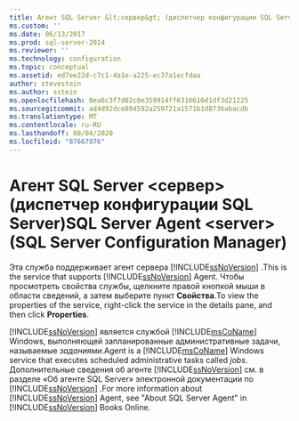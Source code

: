 ```yaml
---
title: Агент SQL Server &lt;сервер&gt; (диспетчер конфигурации SQL Server) | Документы Майкрософт
ms.custom: ''
ms.date: 06/13/2017
ms.prod: sql-server-2014
ms.reviewer: ''
ms.technology: configuration
ms.topic: conceptual
ms.assetid: ed7ee22d-c7c1-4a1e-a225-ec37a1ecfdaa
author: stevestein
ms.author: sstein
ms.openlocfilehash: 0ea6c3f7d02c0e359914ff6316616d1df3d21225
ms.sourcegitcommit: ad4d92dce894592a259721a1571b1d8736abacdb
ms.translationtype: MT
ms.contentlocale: ru-RU
ms.lasthandoff: 08/04/2020
ms.locfileid: "87667976"
---
```

# <a name="sql-server-agent-ltservergt-sql-server-configuration-manager"></a><span data-ttu-id="ed268-102">Агент SQL Server &lt;сервер&gt; (диспетчер конфигурации SQL Server)</span><span class="sxs-lookup"><span data-stu-id="ed268-102">SQL Server Agent &lt;server&gt; (SQL Server Configuration Manager)</span></span>
  <span data-ttu-id="ed268-103">Эта служба поддерживает агент сервера [!INCLUDE[ssNoVersion](../../includes/ssnoversion-md.md)] .</span><span class="sxs-lookup"><span data-stu-id="ed268-103">This is the service that supports [!INCLUDE[ssNoVersion](../../includes/ssnoversion-md.md)] Agent.</span></span> <span data-ttu-id="ed268-104">Чтобы просмотреть свойства службы, щелкните правой кнопкой мыши в области сведений, а затем выберите пункт **Свойства**.</span><span class="sxs-lookup"><span data-stu-id="ed268-104">To view the properties of the service, right-click the service in the details pane, and then click **Properties**.</span></span>  
  
 [!INCLUDE[ssNoVersion](../../includes/ssnoversion-md.md)] <span data-ttu-id="ed268-105">является службой [!INCLUDE[msCoName](../../includes/msconame-md.md)] Windows, выполняющей запланированные административные задачи, называемые *заданиями*.</span><span class="sxs-lookup"><span data-stu-id="ed268-105">Agent is a [!INCLUDE[msCoName](../../includes/msconame-md.md)] Windows service that executes scheduled administrative tasks called *jobs*.</span></span> <span data-ttu-id="ed268-106">Дополнительные сведения об агенте [!INCLUDE[ssNoVersion](../../includes/ssnoversion-md.md)] см. в разделе «Об агенте SQL Server» электронной документации по [!INCLUDE[ssNoVersion](../../includes/ssnoversion-md.md)] .</span><span class="sxs-lookup"><span data-stu-id="ed268-106">For more information about [!INCLUDE[ssNoVersion](../../includes/ssnoversion-md.md)] Agent, see "About SQL Server Agent" in [!INCLUDE[ssNoVersion](../../includes/ssnoversion-md.md)] Books Online.</span></span>  
  
  
